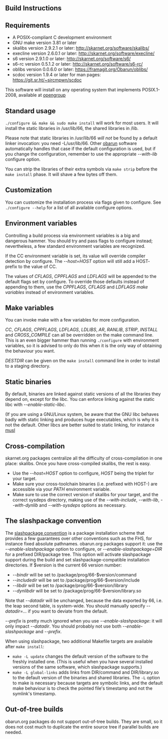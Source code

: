Build Instructions
------------------

## Requirements

- A POSIX-compliant C development environment
- GNU make version 3.81 or later
- skalibs version 2.9.2.1 or later: http://skarnet.org/software/skalibs/
- execline version 2.6.0.1 or later: http://skarnet.org/software/execline/
- s6 version 2.9.1.0 or later: http://skarnet.org/software/s6/
- s6-rc version 0.5.1.2 or later: http://skarnet.org/software/s6-rc/
- oblibs version 0.0.6.0 or later: https://framagit.org/Obarun/oblibs/
- scdoc version 1.9.4 or later for man pages: https://git.sr.ht/~sircmpwn/scdoc
  
This software will install on any operating system that implements POSIX.1-2008, available at [opengroup](http://pubs.opengroup.org/onlinepubs/9699919799/)


## Standard usage
  
`./configure && make && sudo make install` will work for most users.
It will install the static libraries in /usr/lib/66, the shared libraries in /lib.

Please note that static libraries in /usr/lib/66 *will not* be found by a default linker invocation: you need -L/usr/lib/66.
Other [obarun](https://web.obarun.org) software automatically handles that case if the default configuration is used, but if you change the configuration, remember to use the appropriate *--with-lib* configure option.

You can strip the libraries of their extra symbols via `make strip` before the `make install` phase. It will shave a few bytes off them.


## Customization

You can customize the installation process via flags given to configure. See `./configure --help` for a list of all available configure options.


## Environment variables

Controlling a build process via environment variables is a big and dangerous hammer. You should try and pass flags to configure instead; nevertheless, a few standard environment variables are recognized.

If the CC environment variable is set, its value will override compiler detection by configure. The *--host=HOST* option will still add a HOST- prefix to the value of CC.

The values of *CFLAGS*, *CPPFLAGS* and *LDFLAGS* will be appended to the default flags set by configure. To override those defaults instead of appending to them, use the *CPPFLAGS*, *CFLAGS* and *LDFLAGS* *make variables* instead of environment variables.


## Make variables

You can invoke make with a few variables for more configuration.

*CC*, *CFLAGS*, *CPPFLAGS*, *LDFLAGS*, *LDLIBS*, *AR*, *RANLIB*, *STRIP*, *INSTALL* and *CROSS_COMPILE* can all be overridden on the make command line. This is an even bigger hammer than running `./configure` with environment variables, so it is advised to only do this when it is the only way of obtaining the behaviour you want.
 
*DESTDIR* can be given on the `make install` command line in order to install to a staging directory.

## Static binaries
By default, binaries are linked against static versions of all the libraries they depend on, except for the libc. You can enforce linking against the static libc with *--enable-static-libc*.

(If you are using a GNU/Linux system, be aware that the GNU libc behaves badly with static linking and produces huge executables, which is why it is not the default. Other libcs are better suited to static linking, for instance [musl](http://musl-libc.org/)

## Cross-compilation
skarnet.org packages centralize all the difficulty of cross-compilation in one place: skalibs. Once you have
cross-compiled skalibs, the rest is easy.

- Use the *--host=HOST* option to configure, *HOST* being the triplet for your target.
- Make sure your cross-toolchain binaries (i.e. prefixed with HOST-) are accessible via your *PATH* environment variable.
- Make sure to use the correct version of skalibs for your target, and the correct sysdeps directory, making use of the *--with-include*, *--with-lib*, *--with-dynlib* and *--with-sysdeps*
options as necessary.

## The slashpackage convention
 
The [slashpackage convention](http://cr.yp.to/slashpackage.html) is a package installation scheme that provides a few guarantees over other conventions such as the FHS, for instance fixed absolute pathnames. obarun.org packages support it: use the *--enable-slashpackage* option to configure, or *--enable-slashpackage=DIR* for a prefixed DIR/package tree. This option will activate slashpackage support during the build and set slashpackage-compatible installation directories. If
$version is the current 66 version number:

- *--bindir* will be set to /package/prog/66-$version/command
- *--includedir* will be set to /package/prog/66-$version/include
- *--libdir* will be set to /package/prog/66-$version/library
- *--dynlibdir* will be set to /package/prog/66-$version/library.so


Note that *--datadir* will be unchanged, because the data exported by 66, i.e. the leap second table, is system-wide. You should manually specify *--datadir=...* if you want to deviate from the default.

*--prefix* is pretty much ignored when you use *--enable-slashpackage*: it will only impact *--datadir*. You should probably not use both *--enable-slashpackage* and *--prefix*.

When using slashpackage, two additional Makefile targets are available after `make install`:
- `make -L update` changes the default version of the software to the freshly installed one. (This is useful when you have several installed versions of the same software, which slashpackage supports.)
- `make -L global-links` adds links from DIR/command and DIR/library.so to the default version of the binaries and shared libraries.
The `-L` option to make is necessary because targets are symbolic links, and the default make behaviour is to check the pointed file's timestamp and not the symlink's timestamp.


## Out-of-tree builds

obarun.org packages do not support out-of-tree builds. They are small, so it does not cost much to duplicate the entire source tree if parallel builds are needed.
